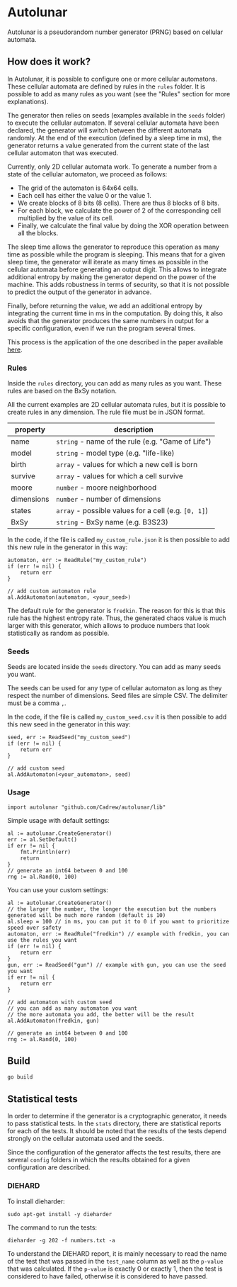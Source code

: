 # Autolunar

Autolunar is a pseudorandom number generator (PRNG) based on cellular automata.

## How does it work?

In Autolunar, it is possible to configure one or more cellular automatons.
These cellular automata are defined by rules in the `rules` folder. It is possible to add as many rules as you want (see the "Rules" section for more explanations).

The generator then relies on seeds (examples available in the `seeds` folder) to execute the cellular automaton.
If several cellular automata have been declared, the generator will switch between the different automata randomly. At the end of the execution (defined by a sleep time in ms), the generator returns a value generated from the current state of the last cellular automaton that was executed.

Currently, only 2D cellular automata work.
To generate a number from a state of the cellular automaton, we proceed as follows:
- The grid of the automaton is 64x64 cells.
- Each cell has either the value 0 or the value 1.
- We create blocks of 8 bits (8 cells). There are thus 8 blocks of 8 bits.
- For each block, we calculate the power of 2 of the corresponding cell multiplied by the value of its cell.
- Finally, we calculate the final value by doing the XOR operation between all the blocks.

The sleep time allows the generator to reproduce this operation as many time as possible while the program is sleeping.
This means that for a given sleep time, the generator will iterate as many times as possible in the cellular automata before generating an output digit. This allows to integrate additional entropy by making the generator depend on the power of the machine. This adds robustness in terms of security, so that it is not possible to predict the output of the generator in advance.

Finally, before returning the value, we add an additional entropy by integrating the current time in ms in the computation. By doing this, it also avoids that the generator produces the same numbers in output for a specific configuration, even if we run the program several times.

This process is the application of the one described in the paper available [here](https://citeseerx.ist.psu.edu/viewdoc/download?doi=10.1.1.759.6207&rep=rep1&type=pdf).

### Rules

Inside the `rules` directory, you can add as many rules as you want.
These rules are based on the BxSy notation. 

All the current examples are 2D cellular automata rules, but it is possible to create rules in any dimension.
The rule file must be in JSON format.

| property   | description                                          |
|------------|------------------------------------------------------|
| name       | `string` - name of the rule (e.g. "Game of Life")    |
| model      | `string` - model type (e.g. "life-like)              |
| birth      | `array` - values for which a new cell is born        |
| survive    | `array` - values for which a cell survive            |
| moore      | `number` - moore neighborhood                        |
| dimensions | `number` - number of dimensions                      |
| states     | `array` - possible values for a cell (e.g. `[0, 1]`) |
| BxSy       | `string` - BxSy name (e.g. B3S23)                    |

In the code, if the file is called `my_custom_rule.json` it is then possible to add this new rule in the generator in this way:
```golang
automaton, err := ReadRule("my_custom_rule")
if (err != nil) {
    return err
}

// add custom automaton rule
al.AddAutomaton(automaton, <your_seed>)
```

The default rule for the generator is `fredkin`. The reason for this is that this rule has the highest entropy rate. Thus, the generated chaos value is much larger with this generator, which allows to produce numbers that look statistically as random as possible.

### Seeds

Seeds are located inside the `seeds` directory. You can add as many seeds you want.

The seeds can be used for any type of cellular automaton as long as they respect the number of dimensions.
Seed files are simple CSV. The delimiter must be a comma `,`.

In the code, if the file is called `my_custom_seed.csv` it is then possible to add this new seed in the generator in this way:
```golang
seed, err := ReadSeed("my_custom_seed")
if (err != nil) {
    return err
}

// add custom seed
al.AddAutomaton(<your_automaton>, seed)
```

### Usage

```golang
import autolunar "github.com/Cadrew/autolunar/lib"
```

Simple usage with default settings:

```golang
al := autolunar.CreateGenerator()
err := al.SetDefault()
if err != nil {
    fmt.Println(err)
    return
}
// generate an int64 between 0 and 100
rng := al.Rand(0, 100)
```

You can use your custom settings:

```golang
al := autolunar.CreateGenerator()
// the larger the number, the longer the execution but the numbers generated will be much more random (default is 10)
al.sleep = 100 // in ms, you can put it to 0 if you want to prioritize speed over safety
automaton, err := ReadRule("fredkin") // example with fredkin, you can use the rules you want
if (err != nil) {
    return err
}
gun, err := ReadSeed("gun") // example with gun, you can use the seed you want
if err != nil {
    return err
}

// add automaton with custom seed
// you can add as many automaton you want
// the more automata you add, the better will be the result
al.AddAutomaton(fredkin, gun)

// generate an int64 between 0 and 100
rng := al.Rand(0, 100)
```

## Build

```
go build
```

## Statistical tests

In order to determine if the generator is a cryptographic generator, it needs to pass statistical tests.
In the `stats` directory, there are statistical reports for each of the tests.
It should be noted that the results of the tests depend strongly on the cellular automata used and the seeds.

Since the configuration of the generator affects the test results, there are several `config` folders in which the results obtained for a given configuration are described.

### DIEHARD

<!-- In its default configuration (using fredkin and amoeba automata), the generator has passed the DIEHARD test, see the report diarhard.txt in the `stats` directory.
To pass this test, 35M random numbers were generated in a file `numbers.txt`. The file was tested with [dieharder](https://linux.die.net/man/1/dieharder) on Linux. -->

To install dieharder:
```
sudo apt-get install -y dieharder
```

The command to run the tests:
```
dieharder -g 202 -f numbers.txt -a
```

To understand the DIEHARD report, it is mainly necessary to read the name of the test that was passed in the `test_name` column as well as the `p-value` that was calculated.
If the `p-value` is exactly 0 or exactly 1, then the test is considered to have failed, otherwise it is considered to have passed.
